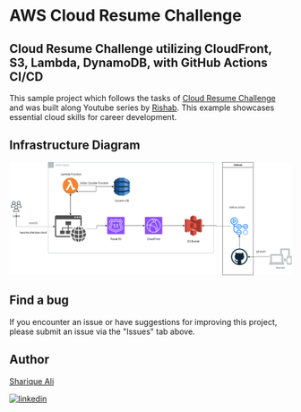 
# AWS Cloud Resume Challenge

## Cloud Resume Challenge utilizing CloudFront, S3, Lambda, DynamoDB, with GitHub Actions CI/CD

This sample project which follows the tasks of [Cloud Resume Challenge](https://cloudresumechallenge.dev/) and was built along Youtube series by [Rishab](https://github.com/rishabkumar7/aws-cloud-resume-challenge/tree/main). This example showcases essential cloud skills for career development. 

## Infrastructure Diagram
<p align="center">
  <img src="./AWS.Resume.Challenge.png" alt="Infrastructure Diagram" />
</p>





## Find a bug
If you encounter an issue or have suggestions for improving this project, please submit an issue via the "Issues" tab above.

## Author

[Sharique Ali](https://github.com/sharique-tech1987)

[![linkedin](https://img.shields.io/badge/linkedin-0A66C2?style=for-the-badge&logo=linkedin&logoColor=white)](www.linkedin.com/in/sharique-khan-99934028)

